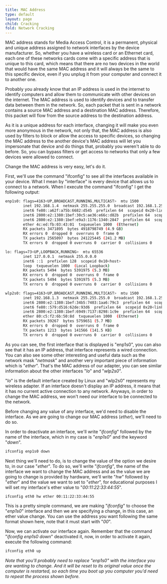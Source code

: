 ```yaml
---
title: MAC Address
type: default
layout: page
child: Cracking
fold: Network Cracking
---
```


MAC address stands for Media Access Control, it is a permanent, physical and
unique address assigned to network interfaces by the device manufacturer. So,
whether you have a wireless card or an Ethernet card, each one of these networks
cards come with a specific address that is unique to this card, which means that
there are no two devices in the world that would have the same MAC address and
it will always be the same to this specific device, even if you unplug it from
your computer and connect it to another one.

Probably you already know that an IP address is used in the internet to identify
computers and allow them to communicate with other devices on the internet. The
MAC address is used to identify devices and to transfer data between them in the
network. So, each packet that is sent in a network contains a source MAC address
and a destination MAC address. Therefore, this packet will flow from the source
address to the destination address.

As it is a unique address for each interface, changing it will make you even
more anonymous in the network, not only that, the MAC address is also used by
filters to block or allow the access to specific devices, so changing the MAC
address to the another device's MAC address will let you impersonate that device
and do things that, probably you weren't able to do before. So, you can bypass
filters or get access to networks that only a few devices were allowed to
connect.

Change the MAC address is very easy, let's do it.

First, we'll use the command "ifconfig" to see all the interfaces available in
your device. What I mean by "interface" is every device that allows us to
connect to a network. When I execute the command "ifconfig" I get the following
output:

```bash
enp1s0: flags=4163<UP,BROADCAST,RUNNING,MULTICAST>  mtu 1500
        inet 192.168.1.4  netmask 255.255.255.0  broadcast 192.168.1.255
        inet6 fe80::a62f:a75b:6682:d545  prefixlen 64  scopeid 0x20<link>
        inet6 2800:e2:1380:1bef:30c5:ae36:e66c:d82b  prefixlen 64  scopeid 0x0<global>
        inet6 2800:e2:1380:1bef:e9a3:1176:1340:2847  prefixlen 64  scopeid 0x0<global>
        ether 4c:ed:fb:03:43:01  txqueuelen 1000  (Ethernet)
        RX packets 3471895  bytes 4918798749 (4.9 GB)
        RX errors 0  dropped 0  overruns 0  frame 0
        TX packets 2565097  bytes 241225445 (241.2 MB)
        TX errors 0  dropped 0 overruns 0  carrier 0  collisions 0

lo: flags=73<UP,LOOPBACK,RUNNING>  mtu 65536
        inet 127.0.0.1  netmask 255.0.0.0
        inet6 ::1  prefixlen 128  scopeid 0x10<host>
        loop  txqueuelen 1000  (Local Loopback)
        RX packets 5494  bytes 5391975 (5.3 MB)
        RX errors 0  dropped 0  overruns 0  frame 0
        TX packets 5494  bytes 5391975 (5.3 MB)
        TX errors 0  dropped 0 overruns 0  carrier 0  collisions 0

wlp2s0: flags=4163<UP,BROADCAST,RUNNING,MULTICAST>  mtu 1500
        inet 192.168.1.3  netmask 255.255.255.0  broadcast 192.168.1.255
        inet6 2800:e2:1380:1bef:34b5:7403:1aa6:79c3  prefixlen 64  scopeid 0x0<global>
        inet6 fe80::579:d516:62de:93d6  prefixlen 64  scopeid 0x20<link>
        inet6 2800:e2:1380:1bef:6949:7137:8298:1c9e  prefixlen 64  scopeid 0x0<global>
        ether 80:c5:f2:6b:50:8d  txqueuelen 1000  (Ethernet)
        RX packets 39267  bytes 5759651 (5.7 MB)
        RX errors 0  dropped 0  overruns 0  frame 0
        TX packets 1213  bytes 141566 (141.5 KB)
        TX errors 0  dropped 0 overruns 0  carrier 0  collisions 0
```

As you can see, the first interface that is displayed is "enp1s0", you can also
see that it has an IP address, that interface represents a wired connection. You
can also see some other interesting and useful data such as the network mask
"_netmask_" and another very important piece of information which is "_ether_".
That's the MAC address of our adapter, you can see similar information about the
other interfaces "_lo_" and "_wlp2s0_". 

"_lo_" is the default interface created by Linux and "wlp2s0" represents my
wireless adapter. If an interface doesn't display an IP address, it means that
it has no current active connection to any network. Anyways, in order to change
the MAC address, we won't need our interface to be connected to the network.

Before changing any value of any interface, we'd need to disable the interface.
As we are going to change our MAC address (_ether_), we'll need to do so.

In order to deactivate an interface, we'll write "_ifconfig_" followed by the
name of the interface, which in my case is "_enp1s0_" and the keyword "_down_".

```bash
ifconfig enp1s0 down
```

Next thing we'll need to do, is to change the value of the option we desire to,
in our case "_ether_". To do so, we'll write "_ifconfig_", the name of the
interface we want to change the MAC address and as the value we are going to
change is provided by hardware, we'll write "_hw_" followed by "_ether_" and the
value we want to set to "_ether_", for educational purposes I will set my
interface's ether value to "_00:11:22:33:44:55_".

```bash
ifconfig eth0 hw ether 00:11:22:33:44:55
```

This is a pretty simple command, we are making "_ifconfig_" to choose the
"_enp1s0_" interface and then we are specifying a change, in this case, an ether
value change. You can use the address you want following the same format shown
here, note that it must start with "_00_".

Now, we can activate our interface again. Remember that the command "_ifconfig
enp1s0 down_" deactivated it, now, in order to activate it again, execute the
following command:

```bash
ifconfig eth0 up
```

_Note that you'll probably need to replace "enp1s0" with the interface you are
wanting to change. And it will be reset to its original value once the computer
is restarted, so each time you boot up you computer you'd need to repeat the
process shown before._

